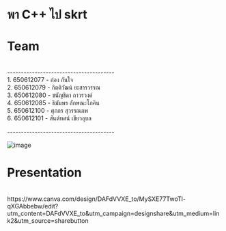 # พา C++ ไป skrt
<h1>Team</h1> <br>
---------------------------------------<br>
1. 650612077 - ก๋อง กันใจ         <br>
2. 650612079 - กิตติวัฒน์ ยะสารวรรณ   <br>
3. 650612080 - ชนัญชิดา ถาวรวงค์    <br>
4. 650612085 - ธิฆัมพร ลักษณะโภคิน <br>
5. 650612100 - ศุภกร สุวรรณภพ   <br>
6. 650612101 - สันต์ทศน์ เขียวอุบล  <br>

---------------------------------------<br>






![image](https://user-images.githubusercontent.com/120199524/226092832-8d7a4274-3c83-4ae0-9614-2ebe2c61f2d6.png)

<!-- BLOG-POST-LIST:START -->
<!-- BLOG-POST-LIST:END -->



<h1>Presentation</h1> <br>
https://www.canva.com/design/DAFdVVXE_to/MySXE77TwoTl-qXGAbbebw/edit?utm_content=DAFdVVXE_to&utm_campaign=designshare&utm_medium=link2&utm_source=sharebutton
